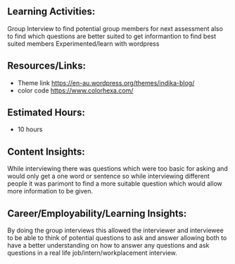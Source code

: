 ## Learning Activities:
Group Interview to find potential group members for next assessment also to find which questions are better suited to get informantion to find best suited members
Experimented/learn with wordpress

## Resources/Links:
- Theme link https://en-au.wordpress.org/themes/indika-blog/
- color code https://www.colorhexa.com/

## Estimated Hours:
- 10 hours

## Content Insights:
While interviewing there was questions which were too basic for asking and would only get a one word or sentence so while interviewing different people it was parimont to find a more suitable question which would allow more information to be given.

## Career/Employability/Learning Insights:
By doing the group interviews this allowed the interviewer and interviewee to be able to think of potential questions to ask and answer allowing both to have a better understanding on how to answer any questions and ask questions in a real life job/intern/workplacement interview.
